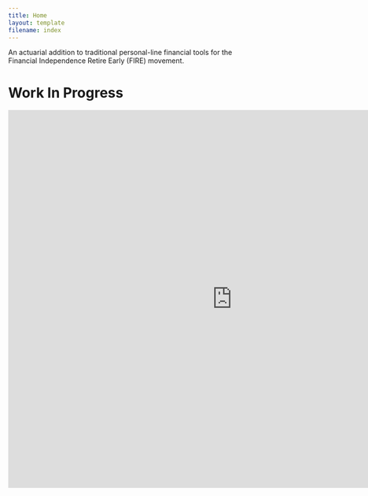 ```yaml
---
title: Home
layout: template
filename: index
--- 
```


An actuarial addition to traditional personal-line financial tools for the Financial Independence Retire Early (FIRE) movement.

# Work In Progress

<iframe seamless frameborder="0" src="https://public.tableau.com/views/DeadOnTime/DeadOnTime?:language=en-GB&:sid=&:display_count=n&:showVizHome=no" width = '910' height = '768'></iframe>
